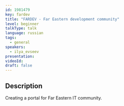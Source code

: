 ```yaml
---
id: 1981479
key: fardev
title: "FARDEV - Far Eastern development community"
level: beginner
talkType: talk
language: russian
tags:
  - general
speakers:
  - ilya_evseev
presentation:
videoId:
draft: false
---
```


## Description

Creating a portal for Far Eastern IT community.


